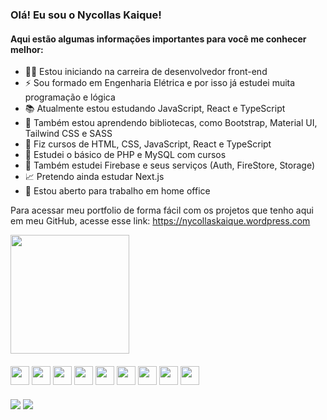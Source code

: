 ### Olá! Eu sou o Nycollas Kaique!
#### Aqui estão algumas informações importantes para você me conhecer melhor:
- 👨‍💻 Estou iniciando na carreira de desenvolvedor front-end
- ⚡ Sou formado em Engenharia Elétrica e por isso já estudei muita programação e lógica
- 📚 Atualmente estou estudando JavaScript, React e TypeScript
- 🎨 Também estou aprendendo bibliotecas, como Bootstrap, Material UI, Tailwind CSS e SASS
- 📄 Fiz cursos de HTML, CSS, JavaScript, React e TypeScript
- 🧮 Estudei o básico de PHP e MySQL com cursos
- 📄 Também estudei Firebase e seus serviços (Auth, FireStore, Storage)
- 📈 Pretendo ainda estudar Next.js
- 💼 Estou aberto para trabalho em home office

Para acessar meu portfolio de forma fácil com os projetos que tenho aqui em meu GitHub, acesse esse link: https://nycollaskaique.wordpress.com


<div>
  <img height="190px" src="https://github-readme-stats.vercel.app/api/top-langs/?username=nyckaique&langs_count=8&show_icons=true&theme=tokyonight&layout=compact"/>
</div>

####

<div>  
  <img align="center" height="30" width="30" src="https://cdn.jsdelivr.net/gh/devicons/devicon/icons/html5/html5-original.svg" />    
  <img align="center" height="30" width="30" src="https://cdn.jsdelivr.net/gh/devicons/devicon/icons/css3/css3-original.svg" /> 
  <img align="center" height="30" width="30" src="https://cdn.jsdelivr.net/gh/devicons/devicon/icons/javascript/javascript-original.svg" /> 
  <img align="center" height="30" width="30" src="https://cdn.jsdelivr.net/gh/devicons/devicon/icons/typescript/typescript-original.svg" />  
  <img align="center" height="30" width="30" src="https://cdn.jsdelivr.net/gh/devicons/devicon/icons/bootstrap/bootstrap-original.svg" />      
  <img align="center" height="30" width="30" src="https://cdn.jsdelivr.net/gh/devicons/devicon/icons/materialui/materialui-original.svg" />
  <img align="center" height="30" width="30" src="https://cdn.jsdelivr.net/gh/devicons/devicon/icons/react/react-original.svg" />
  <img align="center" height="30" width="30" src="https://cdn.jsdelivr.net/gh/devicons/devicon@latest/icons/tailwindcss/tailwindcss-original-wordmark.svg" />
  <img align="center" height="30" width="30" src="https://cdn.jsdelivr.net/gh/devicons/devicon@latest/icons/sass/sass-original.svg" />
                 
        
          
</div>

###

<div>
  <a href="mailto:nycollaskaique@hotmail.com" target="_blank"><img src="https://img.shields.io/badge/Gmail-D14836?style=for-the-badge&logo=gmail&logoColor=white"/></a>
  <a href="https://www.linkedin.com/in/nycollaskaique/" target="_blank"><img src="https://img.shields.io/badge/LinkedIn-0077B5?style=for-the-badge&logo=linkedin&logoColor=white"/></a>
</div>

